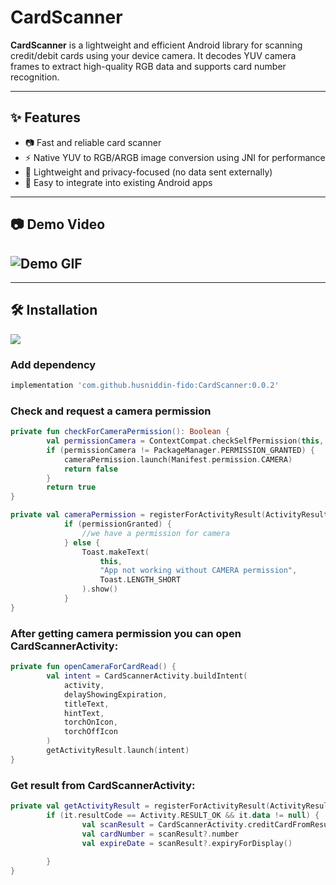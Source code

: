 # CardScanner

**CardScanner** is a lightweight and efficient Android library for scanning credit/debit cards using your device camera. It decodes YUV camera frames to extract high-quality RGB data and supports card number recognition.

---

## ✨ Features

- 📷 Fast and reliable card scanner
- ⚡ Native YUV to RGB/ARGB image conversion using JNI for performance
- 🔐 Lightweight and privacy-focused (no data sent externally)
- 🔄 Easy to integrate into existing Android apps

---
## 📷 Demo Video
![Demo GIF](assets/demo_video.gif)
---

---
## 🛠 Installation
[![](https://jitpack.io/v/husniddin-fido/CardScanner.svg)](https://jitpack.io/#husniddin-fido/CardScanner)

### Add dependency
```groovy
implementation 'com.github.husniddin-fido:CardScanner:0.0.2'
```

### Check and request a camera permission
```kotlin
private fun checkForCameraPermission(): Boolean {
        val permissionCamera = ContextCompat.checkSelfPermission(this, Manifest.permission.CAMERA)
        if (permissionCamera != PackageManager.PERMISSION_GRANTED) {
            cameraPermission.launch(Manifest.permission.CAMERA)
            return false
        }
        return true
}

private val cameraPermission = registerForActivityResult(ActivityResultContracts.RequestPermission()) { permissionGranted ->
            if (permissionGranted) {
                //we have a permission for camera
            } else {
                Toast.makeText(
                    this,
                    "App not working without CAMERA permission",
                    Toast.LENGTH_SHORT
                ).show()
            }
}
```
### After getting camera permission you can open CardScannerActivity:
```kotlin
private fun openCameraForCardRead() {
        val intent = CardScannerActivity.buildIntent(
            activity,
            delayShowingExpiration,
            titleText,
            hintText,
            torchOnIcon,
            torchOffIcon
        )
        getActivityResult.launch(intent)
}
```
### Get result from CardScannerActivity:
```kotlin
private val getActivityResult = registerForActivityResult(ActivityResultContracts.StartActivityForResult()) {
        if (it.resultCode == Activity.RESULT_OK && it.data != null) {
                val scanResult = CardScannerActivity.creditCardFromResult(it.data)
                val cardNumber = scanResult?.number
                val expireDate = scanResult?.expiryForDisplay()
                
        }
}
```



